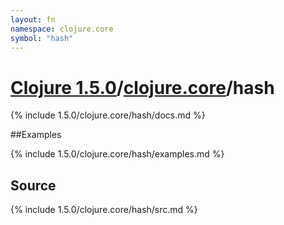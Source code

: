 ```yaml
---
layout: fn
namespace: clojure.core
symbol: "hash"
---
```


# [Clojure 1.5.0](../../)/[clojure.core](../)/hash

{% include 1.5.0/clojure.core/hash/docs.md %}

##Examples

{% include 1.5.0/clojure.core/hash/examples.md %}
## Source
{% include 1.5.0/clojure.core/hash/src.md %}

